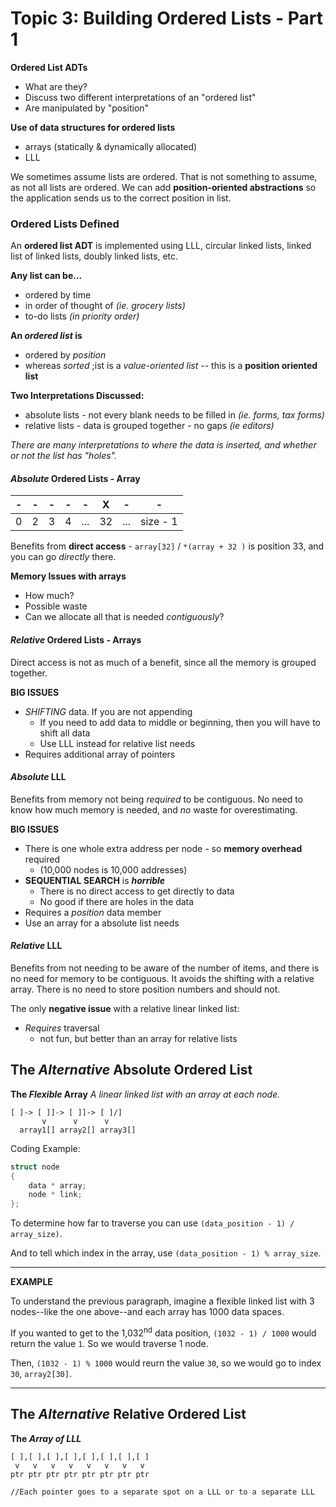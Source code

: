 Topic 3: Building Ordered Lists  - Part 1
=========================================

**Ordered List ADTs**
+ What are they?
+ Discuss two different interpretations of an "ordered list"
+ Are manipulated by "position"

**Use of data structures for ordered lists**
+ arrays (statically & dynamically allocated)
+  LLL

We sometimes assume lists are ordered. That is not something to assume, as not all lists are ordered. We can add **position-oriented abstractions** so the application sends us to the correct position in list.

### Ordered Lists Defined
An **ordered list ADT** is implemented using LLL, circular linked lists, linked list of linked lists, doubly linked lists, etc.

**Any list can be...**
+ ordered by time
+ in order of thought of *(ie. grocery lists)*
+ to-do lists *(in priority order)*

**An *ordered list* is**
+ ordered by *position*
+ whereas *sorted* ;ist is a *value-oriented list* -- this is a **position oriented list**

**Two Interpretations Discussed:**
+ absolute lists - not every blank needs to be filled in *(ie. forms, tax forms)* 
+ relative lists - data is grouped together - no gaps *(ie editors)*

*There are many interpretations to where the data is inserted, and whether or not the list has "holes".*

#### *Absolute* Ordered Lists - Array

| - | - | - | - |  -  |  X |  -  |     -    |
|---|---|---|---|-----|----|-----|----------|
| 0 | 2 | 3 | 4 | ... | 32 | ... | size - 1 |

Benefits from **direct access** - `array[32]` / `*(array + 32 )` is position 33, and you can go *directly* there.

**Memory Issues with arrays**
+ How much?
+ Possible waste
+ Can we allocate all that is needed *contiguously*?

#### *Relative* Ordered Lists - Arrays
Direct access is not as much of a benefit, since all the memory is grouped together.

**BIG ISSUES**
+ *SHIFTING* data. If you are not appending
   - If you need to add data to middle or beginning, then you will have to shift all data
   - Use LLL instead for relative list needs
+ Requires additional array of pointers

#### *Absolute* LLL
Benefits from memory not being *required* to be contiguous. No need to know how much memory is needed, and *no* waste for overestimating.

**BIG ISSUES**
+ There is one whole extra address per node - so **memory overhead** required
  - (10,000 nodes is 10,000 addresses)
+ **SEQUENTIAL SEARCH** is ***horrible***
  - There is no direct access to get directly to data
  - No good if there are holes in the data
+  Requires a *position* data member
+  Use an array for a absolute list needs

#### *Relative* LLL
Benefits from not needing to be aware of the number of items, and there is no need for memory to be contiguous. It avoids the shifting with a relative array. There is no need to store position numbers and should not.

The only **negative issue** with a relative linear linked list:
+ *Requires* traversal
  - not fun, but better than an array for relative lists

## The *Alternative* Absolute Ordered List

**The *Flexible* Array**
*A linear linked list with an array at each node.*
```
[ ]-> [ ]]-> [ ]]-> [ ]/]
       v      v      v
  array1[] array2[] array3[]
```

Coding Example:
```c++
struct node
{
	data * array;
	node * link;
};
```

To determine how far to traverse you can use `(data_position - 1) / array_size)`. 

And to tell which index in the array, use `(data_position - 1) % array_size`.
___
**EXAMPLE**

To understand the previous paragraph, imagine a flexible linked list with 3 nodes--like the one above--and each array has 1000 data spaces.

If you wanted to get to the 1,032<sup>nd</sup> data position, `(1032 - 1) / 1000` would return the value `1`. So we would traverse 1 node. 

Then, `(1032 - 1) % 1000` would reurn the value `30`, so we would go to index `30`, `array2[30]`.
___

## The *Alternative* Relative Ordered List

**The *Array of LLL***
```
[ ],[ ],[ ],[ ],[ ],[ ],[ ],[ ]
 v   v   v   v   v   v   v   v
ptr ptr ptr ptr ptr ptr ptr ptr

//Each pointer goes to a separate spot on a LLL or to a separate LLL
```


